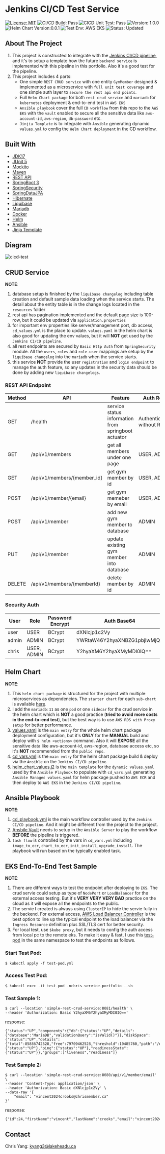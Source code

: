 # Jenkins CI/CD Test Service
[![License: MIT](https://img.shields.io/badge/License-MIT-yellow.svg)](https://opensource.org/licenses/MIT)         ![CI/CD Build: Pass](https://img.shields.io/badge/CI/CD_Build-Pass-green)  ![CICD Unit Test: Pass](https://img.shields.io/badge/CI/CD_Test-Pass-blue)     ![Version: 1.0.0](https://img.shields.io/badge/App_Version-1.0.0-black) ![Helm Chart Version:0.0.1](https://img.shields.io/badge/Helm_Chart-1.0.0-purple) ![Test Env: AWS EKS](https://img.shields.io/badge/Test_Env-AWS_EKS-yellow) ![Status: Updated](https://img.shields.io/badge/Status-Done-red)

## About The Project
1. This project is constructed to integrate with the [Jenkins CI/CD pipeline](https://github.com/mlmaster1995/chris-service-portfolio/tree/main/Backend-Service-Jenkins-Pipeline), and it's to setup a template how the future ```backend service``` is implemented with this pipeline in this portfolio. Also it's a good test for the pipeline. 
2. This project includes 4 parts: 
    - One simple ```REST CRUD service``` with one entity ```GymMember``` designed & implemented as a microservice with ```full unit test coverage``` and one simple auth layer to ```secure the rest api end points```.
    - Full ```Helm Chart package``` for both ```rest crud service``` and ```mariadb``` for ```kubernetes``` deployment & end-to-end test in ```AWS EKS```
    - ```Ansible playbook``` cover the full ```CD workflow``` from this repo to the ```AWS EKS``` with the ```vault``` enabled to secure all the sensitive data like ```aws-account-id```, ```aws-region```, ```db-password``` etc.
    - ```Jinjia Template``` is to integrate with ```Ansible``` generating dynamic ```values.yml``` to config the ```Helm Chart deployment``` in the CD workflow.    

## Built With
* [JDK17](https://www.oracle.com/java/technologies/javase/jdk17-archive-downloads.html)
* [JUnit 5](https://junit.org/junit5/)
* [Mockito](https://site.mockito.org/)
* [Maven](https://maven.apache.org/)
* [REST API](https://www.redhat.com/en/topics/api/what-is-a-rest-api)
* [SpringBoot 3](https://spring.io/projects/spring-boot)
* [SpringSecurity](https://spring.io/projects/spring-security)
* [SpringDataJPA](https://spring.io/projects/spring-data-jpa)
* [Hibernate](https://hibernate.org/)
* [Liquibase](https://www.liquibase.com/)
* [Mariadb](https://mariadb.org/)
* [Docker](https://www.docker.com/?utm_source=google&utm_medium=cpc&utm_campaign=BRAND_SEARCH_BRAND_AMER_NORAM&utm_term=docker&gad_source=1&gclid=CjwKCAjwoPOwBhAeEiwAJuXRh0Ergcpu4AssaQTXGnlbGeWHNNyzurXBeXPpV5ILTsrweBjwpMD1GRoC_BgQAvD_BwE)
* [Helm](https://helm.sh/)
* [Ansible](https://www.ansible.com/)
* [Jinja Template](https://jinja.palletsprojects.com/en/3.1.x/)

## Diagram
![cicd-test](https://github.com/mlmaster1995/chris-service-portfolio/assets/55723894/d3e2f2fa-3451-47b5-b13e-7978e75107b9)

## CRUD Service

**NOTE**:
1. database setup is finished by the ```liquibase changelog``` including table creation and default sample data loading when the service starts. The detail about the entity table is in the change logs located in the ```resources``` folder
2. rest api has pagination implemented and the default page size is 100-row, but it could be updated via ```application.properties```  
3. for important env properties like server/management port, db access, ```cd_values.yml``` is the place to update. ```values.yaml``` in the helm chart is also good for updating the env values, but it will **NOT** get used by the ```Jenkins CI/CD pipeline```.
4. all rest endpoints are secured by ```Basic Http Auth``` from ```SpringSecurity``` module. All the ```users```, ```roles``` and ```role-user``` mappings are setup by the ```liquibase changelog``` into the ```mariadb``` when the service starts.
5. this service **NOT** provide the user ```registration``` and ```login endpoint``` to manage the auth feature, so any updates in the security data should be done by adding new ```liquibase changelogs```. 

### REST API Endpoint 

| Method | API                         | Feature                                             | Auth Role                  |
|--------|-----------------------------|-----------------------------------------------------|----------------------------|
| GET    | /health                     | service status information from springboot actuator | Authenticated without Role |
| GET    | /api/v1/members             | get all members under one page                      | USER, ADMIN                |
| GET    | /api/v1/members/{member_id} | get gym member by id                                | USER, ADMIN                |
| POST   | /api/v1/member/{email}      | get gym memeber by email                            | USER, ADMIN                |
| POST   | /api/v1/member              | add new gym member to database                      | ADMIN                      |
| PUT    | /api/v1/member              | update existing gym member into database            | ADMIN                      |
| DELETE | /api/v1/members/{memberId}  | delete member by id                                 | ADMIN                      |

### Security Auth

| User  | Role        | Password Encrypt | Auth Base64                  |
|-------|-------------|------------------|------------------------------|
| user  | USER        | BCrypt           | dXNlcjp1c2Vy                 |
| admin | ADMIN       | BCrypt           | YWRtaW46Y2hyaXNBZG1pbjIwMjQh |
| chris | USER, ADMIN | BCrypt           | Y2hyaXM6Y2hyaXMyMDI0IQ==     |

## Helm Chart

**NOTE**:
1. This ```helm chart package``` is structured for the project with multiple microservices as dependencies. The ```starter chart``` for each ```sub-chart``` is available [here](https://github.com/mlmaster1995/chris-service-portfolio/tree/main/Backend-Service-Jenkins-Pipeline/helm/chris-service-starter-chart).
2. I add the ```mariadb:11``` as one ```pod``` or one ```sidecar``` for the crud service in the helm chart which is **NOT** a good practice (**tried to avoid more costs in the end-to-end test**), but the best way is to use ```AWS RDS with Proxy setup``` for better performance.
3. [values.yaml](https://github.com/mlmaster1995/chris-service-portfolio/blob/main/Jenkins-CICD-Test-Service/K8sHelmChart/values.yaml) is the ```main entry``` for the whole helm chart package deployment configuration, but it's **ONLY** for the **MANUAL** build and deploy with ```$ helm <actions>``` command. Also it will **EXPOSE** all the sensitive data like aws-account-id, aws-region, database access etc, so it's **NOT** recommended from the ```public repo```.  
4. [cd_vars.yml](https://github.com/mlmaster1995/chris-service-portfolio/blob/main/Jenkins-CICD-Test-Service/cd_vars.yml) is the ```main entry``` for the helm chart package build & deploy via the ```Ansible``` on the ```Jenkins CI/CD pipeline```. 
5. [helm_chart_values.j2](https://github.com/mlmaster1995/chris-service-portfolio/blob/main/Jenkins-CICD-Test-Service/helm_chart_values.j2) is the ```main template``` for the ```dynamic values.yaml``` used by the ```Ansible Playbook``` to populate with ```cd_vars.yml``` generating ```Ansible Managed values.yaml``` for helm package pushed to ```AWS ECR``` and then deploy to ```AWS EKS``` in the ```Jenkins CI/CD pipeline```. 


## Ansible Playbook
**NOTE**:
1. [cd_playbook.yml](https://github.com/mlmaster1995/chris-service-portfolio/blob/main/Jenkins-CICD-Test-Service/cd_playbook.yml) is the main workflow controller used by the ```Jenkins CI/CD pipeline```. And it might be different from the project to the project. 
2. [Ansbile Vault](https://github.com/mlmaster1995/chris-service-portfolio/tree/main/Jenkins-CICD-Test-Service/cd_vault) needs to setup in the ```Ansible Server``` to play the workflow **BEFORE** the pipeline is triggered.
3. ```task flow``` is controlled by the vars in ```cd_vars.yml``` including ```image_to_ecr```, ```chart_to_ecr```, ```init_install```, ```upgrade_install```. The playbook will run based on the typically enabled task. 

## EKS End-To-End Test Sample
**NOTE**:
1. There are different ways to test the endpoint after deploying to ```EKS```. The crud servie could setup as type of ```NodePort``` or ```LoadBalancer``` for the external access testing. But it's **VERY VERY VERY BAD** practice on the cloud as it will expose all the endpoints to the public.
2. The servie I created is always using ```ClusterIP``` to hide the servie fully in the backend. For external access, [AWS Load Balancer Controller](https://kubernetes-sigs.github.io/aws-load-balancer-controller/v1.1/) is the best option to line up the typical endpoint to the load balancer via the ```Ingress Resource``` definition plus SSL/TLS cert for better security.
3. For local test, use ```$kube proxy```, but it needs to config the auth access from local pc to the remote eks. To make it easy & fast, I use this [test-pod](https://github.com/mlmaster1995/chris-service-portfolio/blob/main/Backend-Service-Jenkins-Pipeline/k8s/test-pod.yml) in the same namespace to test the endpoints as follows.

### Start Test Pod: 
```
$ kubectl apply -f test-pod.yml
```

### Access Test Pod:
```
$ kubectl exec -it test-pod -nchris-service-portfolio --sh
```


### Test Sample 1: 
```
$ curl --location 'simple-rest-crud-service:8081/health' \
--header 'Authorization: Basic Y2hyaXM6Y2hyaXMyMDI0IQ=='
```

response: 
```
{"status":"UP","components":{"db":{"status":"UP","details":{"database":"MariaDB","validationQuery":"isValid()"}},"diskSpace":{"status":"UP","details":{"total":85886742528,"free":79709462528,"threshold":10485760,"path":"/opt/service/.","exists":true}},"livenessState":{"status":"UP"},"ping":{"status":"UP"},"readinessState":{"status":"UP"}},"groups":["liveness","readiness"]}
```

### Test Sample 2:
```
$ curl --location 'simple-rest-crud-service:8080/api/v1/member/email' \
--header 'Content-Type: application/json' \
--header 'Authorization: Basic dXNlcjp1c2Vy' \
--data-raw '{
    "email": "vincent2024crooks@chrismember.ca"
}'
```
response: 
```
{"id":24,"firstName":"vincent","lastName":"crooks","email":"vincent2024crooks@chrismember.ca"}
```

## Contact
Chris Yang: kyang3@lakeheadu.ca
